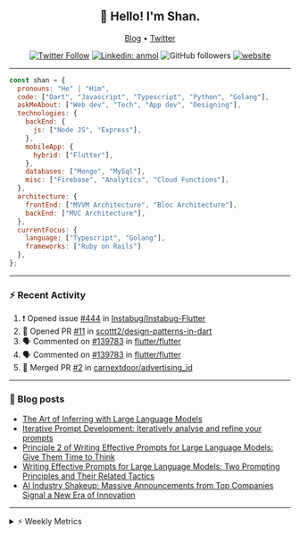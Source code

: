 <h2 align="center">👋 Hello! I'm Shan.</h2>
<p align="center">
  <a href="https://medium.com/feed/@shan-shaji">Blog</a> •
  <a href="https://twitter.com/intent/follow?screen_name=shan__shaji">Twitter</a>
</p>

<p align="center"><a href="https://twitter.com/intent/follow?screen_name=shan__shaji"><img src="https://img.shields.io/twitter/follow/shan__shaji?style=flat" alt="Twitter Follow"></a>
<a href="https://www.linkedin.com/in/shan-shaji/"><img src="https://img.shields.io/badge/shan-shaji?style=flat-square&amp;logo=Linkedin&amp;logoColor=white&amp;link=https://www.linkedin.com/in/shan-shaji/" alt="Linkedin: anmol"></a>
<img src="https://img.shields.io/github/followers/shan-shaji?label=Follow&amp;style=social" alt="GitHub followers">
<a href="http://shan-shaji.github.io/"><img src="https://img.shields.io/badge/Website-46a2f1.svg?&amp;style=flat-square&amp;logo=Google-Chrome&amp;logoColor=white&amp;link=http://shan-shaji.github.io/" alt="website"></a></p>

<hr>

```javascript
const shan = {
  pronouns: "He" | "Him",
  code: ["Dart", "Javascript", "Typescript", "Python", "Golang"],
  askMeAbout: ["Web dev", "Tech", "App dev", "Designing"],
  technologies: {
    backEnd: {
      js: ["Node JS", "Express"],
    },
    mobileApp: {
      hybrid: ["Flutter"],
    },
    databases: ["Mongo", "MySql"],
    misc: ["Firebase", "Analytics", "Cloud Functions"],
  },
  architecture: {
    frontEnd: ["MVVM Architecture", "Bloc Architecture"],
    backEnd: ["MVC Architecture"],
  },
  currentFocus: {
    language: ["Typescript", "Golang"],
    frameworks: ["Ruby on Rails"]
  },
};
```

---

### ⚡ Recent Activity

<!--START_SECTION:activity-->
1. ❗ Opened issue [#444](https://github.com/Instabug/Instabug-Flutter/issues/444) in [Instabug/Instabug-Flutter](https://github.com/Instabug/Instabug-Flutter)
2. 💪 Opened PR [#11](https://github.com/scottt2/design-patterns-in-dart/pull/11) in [scottt2/design-patterns-in-dart](https://github.com/scottt2/design-patterns-in-dart)
3. 🗣 Commented on [#139783](https://github.com/flutter/flutter/issues/139783#issuecomment-1912519530) in [flutter/flutter](https://github.com/flutter/flutter)
4. 🗣 Commented on [#139783](https://github.com/flutter/flutter/issues/139783#issuecomment-1908793600) in [flutter/flutter](https://github.com/flutter/flutter)
5. 🎉 Merged PR [#2](https://github.com/carnextdoor/advertising_id/pull/2) in [carnextdoor/advertising_id](https://github.com/carnextdoor/advertising_id)
<!--END_SECTION:activity-->

---

### 📕 Blog posts

<!-- BLOG-POST-LIST:START -->
- [The Art of Inferring with Large Language Models](https://dev.to/arkroot/the-art-of-inferring-with-large-language-models-243m)
- [Iterative Prompt Development: Iteratively analyse and refine your prompts](https://dev.to/arkroot/iterative-prompt-development-iteratively-analyse-and-refine-your-prompts-3ibl)
- [Principle 2 of Writing Effective Prompts for Large Language Models: Give Them Time to Think](https://dev.to/arkroot/principle-2-of-writing-effective-prompts-for-large-language-models-give-them-time-to-think-25j3)
- [Writing Effective Prompts for Large Language Models: Two Prompting Principles and Their Related Tactics](https://dev.to/arkroot/writing-effective-prompts-for-large-language-models-two-prompting-principles-and-their-related-tactics-151a)
- [AI Industry Shakeup: Massive Announcements from Top Companies Signal a New Era of Innovation](https://dev.to/shanshaji/ai-industry-shakeup-massive-announcements-from-top-companies-signal-a-new-era-of-innovation-pj7)
<!-- BLOG-POST-LIST:END -->

<hr>
<details>
    <summary>⚡ Weekly Metrics</summary>
    <p>
    
<!--START_SECTION:waka-->
![Code Time](http://img.shields.io/badge/Code%20Time-2%2C783%20hrs-blue)

![Profile Views](http://img.shields.io/badge/Profile%20Views-6-blue)

**🐱 My GitHub Data** 

> 📦 ? Used in GitHub's Storage 
 > 
> 💼 Opted to Hire
 > 
> 📜 102 Public Repositories 
 > 
> 🔑 0 Private Repositories 
 > 
**I'm an Early 🐤** 

```text
🌞 Morning                10163 commits       █████░░░░░░░░░░░░░░░░░░░░   18.44 % 
🌆 Daytime                17610 commits       ████████░░░░░░░░░░░░░░░░░   31.95 % 
🌃 Evening                20318 commits       █████████░░░░░░░░░░░░░░░░   36.86 % 
🌙 Night                  7033 commits        ███░░░░░░░░░░░░░░░░░░░░░░   12.76 % 
```
📅 **I'm Most Productive on Friday** 

```text
Monday                   10041 commits       █████░░░░░░░░░░░░░░░░░░░░   18.22 % 
Tuesday                  9732 commits        ████░░░░░░░░░░░░░░░░░░░░░   17.65 % 
Wednesday                7327 commits        ███░░░░░░░░░░░░░░░░░░░░░░   13.29 % 
Thursday                 9864 commits        ████░░░░░░░░░░░░░░░░░░░░░   17.89 % 
Friday                   10592 commits       █████░░░░░░░░░░░░░░░░░░░░   19.21 % 
Saturday                 3849 commits        ██░░░░░░░░░░░░░░░░░░░░░░░   06.98 % 
Sunday                   3719 commits        ██░░░░░░░░░░░░░░░░░░░░░░░   06.75 % 
```


📊 **This Week I Spent My Time On** 

```text
🕑︎ Time Zone: Asia/Kolkata

💬 Programming Languages: 
JavaScript               2 hrs 26 mins       █████████████░░░░░░░░░░░░   52.63 % 
Dart                     1 hr 24 mins        ████████░░░░░░░░░░░░░░░░░   30.40 % 
YAML                     16 mins             █░░░░░░░░░░░░░░░░░░░░░░░░   05.88 % 
Docker                   10 mins             █░░░░░░░░░░░░░░░░░░░░░░░░   03.68 % 
JSON                     8 mins              █░░░░░░░░░░░░░░░░░░░░░░░░   02.94 % 

🔥 Editors: 
VS Code                  4 hrs 39 mins       █████████████████████████   100.00 % 

🐱‍💻 Projects: 
arkroot                  2 hrs 32 mins       ██████████████░░░░░░░░░░░   54.78 % 
vertical_calendar        1 hr 17 mins        ███████░░░░░░░░░░░░░░░░░░   27.87 % 
node-docker              31 mins             ███░░░░░░░░░░░░░░░░░░░░░░   11.45 % 
company-portfolio        8 mins              █░░░░░░░░░░░░░░░░░░░░░░░░   03.05 % 
3.16.4                   5 mins              █░░░░░░░░░░░░░░░░░░░░░░░░   02.08 % 

💻 Operating System: 
Mac                      4 hrs 39 mins       █████████████████████████   100.00 % 
```

**I Mostly Code in Dart** 

```text
Dart                     45 repos            ██████████░░░░░░░░░░░░░░░   40.54 % 
Python                   6 repos             █░░░░░░░░░░░░░░░░░░░░░░░░   05.41 % 
C++                      4 repos             █░░░░░░░░░░░░░░░░░░░░░░░░   03.60 % 
Dockerfile               1 repo              ░░░░░░░░░░░░░░░░░░░░░░░░░   00.90 % 
Swift                    1 repo              ░░░░░░░░░░░░░░░░░░░░░░░░░   00.90 % 
```




 Last Updated on 29/03/2024 18:49:44 UTC
<!--END_SECTION:waka-->

</p>
 </details>

